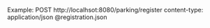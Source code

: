 
Example:
POST http://localhsot:8080/parking/register
content-type: application/json
@registration.json
